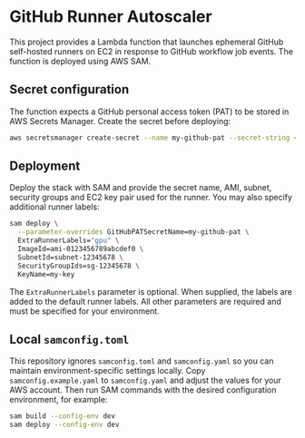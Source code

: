 # GitHub Runner Autoscaler

This project provides a Lambda function that launches ephemeral GitHub self-hosted
runners on EC2 in response to GitHub workflow job events. The function is deployed
using AWS SAM.

## Secret configuration

The function expects a GitHub personal access token (PAT) to be stored in AWS
Secrets Manager. Create the secret before deploying:

```bash
aws secretsmanager create-secret --name my-github-pat --secret-string <PAT>
```

## Deployment

Deploy the stack with SAM and provide the secret name, AMI, subnet, security groups and
EC2 key pair used for the runner. You may also specify additional runner labels:

```bash
sam deploy \
  --parameter-overrides GitHubPATSecretName=my-github-pat \
  ExtraRunnerLabels="gpu" \
  ImageId=ami-0123456789abcdef0 \
  SubnetId=subnet-12345678 \
  SecurityGroupIds=sg-12345678 \
  KeyName=my-key
```

The `ExtraRunnerLabels` parameter is optional. When supplied, the labels are
added to the default runner labels. All other parameters are required and must
be specified for your environment.

## Local `samconfig.toml`

This repository ignores `samconfig.toml` and `samconfig.yaml` so you can
maintain environment-specific settings locally. Copy `samconfig.example.yaml`
to `samconfig.yaml` and adjust the values for your AWS account. Then run SAM
commands with the desired configuration environment, for example:

```bash
sam build --config-env dev
sam deploy --config-env dev
```
